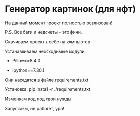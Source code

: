 # Генератор картинок (для нфт)

На данный момент проект полностью реализован!

P.S. Все баги и недочеты - это фичи.

Скачиваем проект к себе на компьютер

Устанавливаем необходимые модули:


- Pillow==8.4.0
  
- ipython==7.30.1


Они находятся в файле requirements.txt

Установка: pip install -r ./requirements.txt


Изменяем код под свои нужды

Запускаем, не работет, ура!

